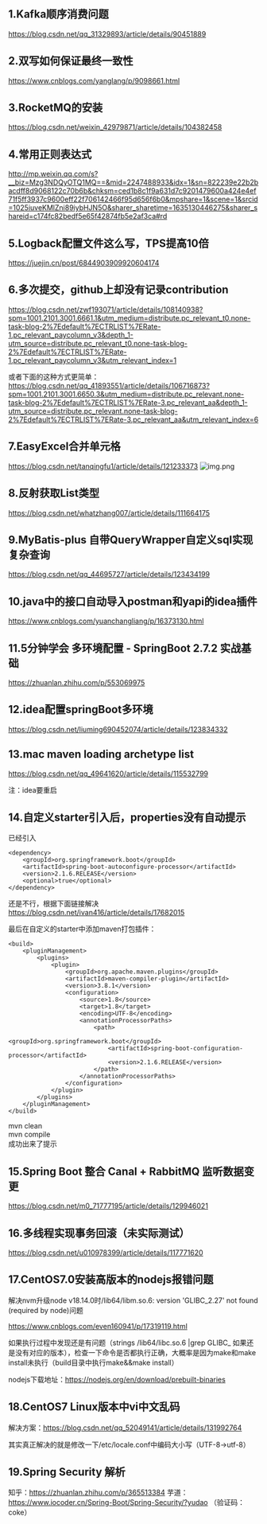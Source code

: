 ## 1.Kafka顺序消费问题
https://blog.csdn.net/qq_31329893/article/details/90451889

## 2.双写如何保证最终一致性
https://www.cnblogs.com/yanglang/p/9098661.html

## 3.RocketMQ的安装
https://blog.csdn.net/weixin_42979871/article/details/104382458

## 4.常用正则表达式
http://mp.weixin.qq.com/s?__biz=Mzg3NDQyOTQ1MQ==&mid=2247488933&idx=1&sn=822239e22b2bacdff8d9068122c70b6b&chksm=ced1b8c1f9a631d7c9201479600a424e4ef71f5ff3937c9600eff22f706142466f95d656f6b0&mpshare=1&scene=1&srcid=1025iuveKMlZni89iybHJN5O&sharer_sharetime=1635130446275&sharer_shareid=c174fc82bedf5e65f42874fb5e2af3ca#rd

## 5.Logback配置文件这么写，TPS提高10倍
https://juejin.cn/post/6844903909920604174

## 6.多次提交，github上却没有记录contribution
https://blog.csdn.net/zwf193071/article/details/108140938?spm=1001.2101.3001.6661.1&utm_medium=distribute.pc_relevant_t0.none-task-blog-2%7Edefault%7ECTRLIST%7ERate-1.pc_relevant_paycolumn_v3&depth_1-utm_source=distribute.pc_relevant_t0.none-task-blog-2%7Edefault%7ECTRLIST%7ERate-1.pc_relevant_paycolumn_v3&utm_relevant_index=1

或者下面的这种方式更简单：
https://blog.csdn.net/qq_41893551/article/details/106716873?spm=1001.2101.3001.6650.3&utm_medium=distribute.pc_relevant.none-task-blog-2%7Edefault%7ECTRLIST%7ERate-3.pc_relevant_aa&depth_1-utm_source=distribute.pc_relevant.none-task-blog-2%7Edefault%7ECTRLIST%7ERate-3.pc_relevant_aa&utm_relevant_index=6

## 7.EasyExcel合并单元格
https://blog.csdn.net/tanqingfu1/article/details/121233373
![img.png](http://img.minalz.cn/typora/EasyExcel%E8%A1%A8%E5%A4%B4%E9%A2%9C%E8%89%B2%E5%AF%B9%E6%AF%94%E5%9B%BE.png)

## 8.反射获取List类型
https://blog.csdn.net/whatzhang007/article/details/111664175

## 9.MyBatis-plus 自带QueryWrapper自定义sql实现复杂查询
https://blog.csdn.net/qq_44695727/article/details/123434199

## 10.java中的接口自动导入postman和yapi的idea插件
https://www.cnblogs.com/yuanchangliang/p/16373130.html

## 11.5分钟学会 多环境配置 - SpringBoot 2.7.2 实战基础
https://zhuanlan.zhihu.com/p/553069975

## 12.idea配置springBoot多环境  
https://blog.csdn.net/liuming690452074/article/details/123834332

## 13.mac maven loading archetype list
https://blog.csdn.net/qq_49641620/article/details/115532799

注：idea要重启

## 14.自定义starter引入后，properties没有自动提示
已经引入
```pom
<dependency>
    <groupId>org.springframework.boot</groupId>
    <artifactId>spring-boot-autoconfigure-processor</artifactId>
    <version>2.1.6.RELEASE</version>
    <optional>true</optional>
</dependency>
```
还是不行，根据下面链接解决
https://blog.csdn.net/ivan416/article/details/17682015

最后在自定义的starter中添加maven打包插件：
```pom
<build>
    <pluginManagement>
        <plugins>
            <plugin>
                <groupId>org.apache.maven.plugins</groupId>
                <artifactId>maven-compiler-plugin</artifactId>
                <version>3.8.1</version>
                <configuration>
                    <source>1.8</source>
                    <target>1.8</target>
                    <encoding>UTF-8</encoding>
                    <annotationProcessorPaths>
                        <path>
                            <groupId>org.springframework.boot</groupId>
                            <artifactId>spring-boot-configuration-processor</artifactId>
                            <version>2.1.6.RELEASE</version>
                        </path>
                    </annotationProcessorPaths>
                </configuration>
            </plugin>
        </plugins>
    </pluginManagement>
</build>
```
mvn clean  
mvn compile  
成功出来了提示  

## 15.Spring Boot 整合 Canal + RabbitMQ 监听数据变更
https://blog.csdn.net/m0_71777195/article/details/129946021

## 16.多线程实现事务回滚（未实际测试）
https://blog.csdn.net/u010978399/article/details/117771620

## 17.CentOS7.0安装高版本的nodejs报错问题
解决nvm升级node v18.14.0时/lib64/libm.so.6: version 'GLIBC_2.27' not found (required by node)问题

https://www.cnblogs.com/even160941/p/17319119.html

如果执行过程中发现还是有问题（strings /lib64/libc.so.6 |grep GLIBC_ 如果还是没有对应的版本），检查一下命令是否都执行正确，大概率是因为make和make install未执行（build目录中执行make&&make install）

nodejs下载地址：https://nodejs.org/en/download/prebuilt-binaries

## 18.CentOS7 Linux版本中vi中文乱码
解决方案：https://blog.csdn.net/qq_52049141/article/details/131992764

其实真正解决的就是修改一下/etc/locale.conf中编码大小写（UTF-8->utf-8）

## 19.Spring Security 解析
知乎：https://zhuanlan.zhihu.com/p/365513384
芋道：https://www.iocoder.cn/Spring-Boot/Spring-Security/?yudao （验证码：coke）